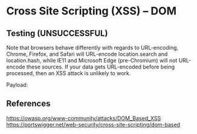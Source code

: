 # Cross Site Scripting (XSS) – DOM

## Testing (UNSUCCESSFUL)
Note that browsers behave differently with regards to URL-encoding, Chrome, Firefox, and Safari will URL-encode location.search and location.hash, 
while IE11 and Microsoft Edge (pre-Chromium) will not URL-encode these sources. If your data gets URL-encoded before being processed, then an XSS attack is unlikely to work.


Payload: <script>alert(document.cookie)</script>

## References
https://owasp.org/www-community/attacks/DOM_Based_XSS
https://portswigger.net/web-security/cross-site-scripting/dom-based
